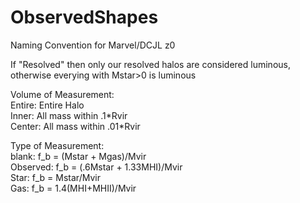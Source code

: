 # ObservedShapes
Naming Convention for Marvel/DCJL z0

If "Resolved" then only our resolved halos are considered luminous, otherwise everying with Mstar>0 is luminous

Volume of Measurement:<br>
Entire: Entire Halo<br>
Inner: All mass within .1\*Rvir<br>
Center: All mass within .01\*Rvir<br>

Type of Measurement:<br>
blank: f\_b = (Mstar + Mgas)/Mvir<br>
Observed: f\_b = (.6Mstar + 1.33MHI)/Mvir<br>
Star: f\_b = Mstar/Mvir<br>
Gas: f\_b = 1.4(MHI+MHII)/Mvir<br>